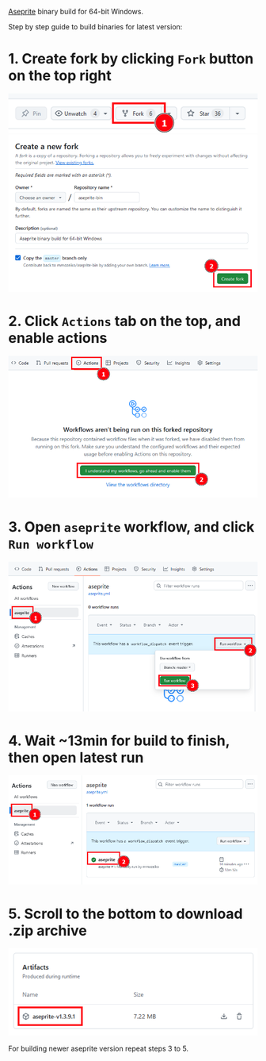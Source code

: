 [Aseprite][] binary build for 64-bit Windows.

Step by step guide to build binaries for latest version:

# 1. Create fork by clicking `Fork` button on the top right

![step1a](images/step1a.png)
![step1b](images/step1b.png)

# 2. Click `Actions` tab on the top, and enable actions

![step2](images/step2.png)

# 3. Open `aseprite` workflow, and click `Run workflow`

![step3](images/step3.png)

# 4. Wait ~13min for build to finish, then open latest run

![step4](images/step4.png)

# 5. Scroll to the bottom to download .zip archive

![step5](images/step5.png)

For building newer aseprite version repeat steps 3 to 5.

[Aseprite]: https://github.com/aseprite/aseprite
